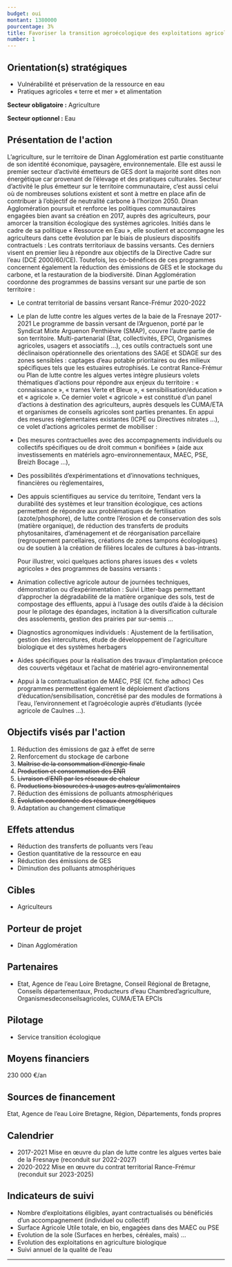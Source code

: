 ```yaml
---
budget: oui
montant: 1380000
pourcentage: 3%
title: Favoriser la transition agroécologique des exploitations agricoles
number: 1
---
```


## Orientation(s) stratégiques

- Vulnérabilité et préservation de la ressource en eau
- Pratiques agricoles « terre et mer » et alimentation

**Secteur obligatoire :** Agriculture

**Secteur optionnel :** Eau

## Présentation de l'action

L’agriculture, sur le territoire de Dinan Agglomération est partie constituante de son identité économique, paysagère, environnementale. Elle est aussi le premier secteur d’activité émetteurs de GES dont la majorité sont dites non énergétique car provenant de l’élevage et des pratiques culturales. Secteur d’activité le plus émetteur sur le territoire communautaire, c’est aussi celui où de nombreuses solutions existent et sont à mettre en place afin de contribuer à l’objectif de neutralité carbone à l’horizon 2050. Dinan Agglomération poursuit et renforce les politiques communautaires engagées bien avant sa création en 2017, auprès des agriculteurs, pour amorcer la transition écologique des systèmes agricoles.
Initiés dans le cadre de sa politique « Ressource en Eau », elle soutient et accompagne les
agriculteurs dans cette évolution par le biais de plusieurs dispositifs contractuels : Les contrats territoriaux de bassins versants. Ces derniers visent en premier lieu à répondre aux objectifs de la Directive Cadre sur l’eau (DCE 2000/60/CE). Toutefois, les co-bénéfices de ces programmes concernent également la réduction des émissions de GES et le stockage du carbone, et la restauration de la biodiversité.
Dinan Agglomération coordonne des programmes de bassins versant sur une partie de son
territoire :
- Le contrat territorial de bassins versant Rance-Frémur 2020-2022
- Le plan de lutte contre les algues vertes de la baie de la Fresnaye 2017-2021
Le programme de bassin versant de l’Arguenon, porté par le Syndicat Mixte Arguenon Penthièvre (SMAP), couvre l’autre partie de son territoire.
Multi-partenarial (Etat, collectivités, EPCI, Organismes agricoles, usagers et associatifs ...), ces outils contractuels sont une déclinaison opérationnelle des orientations des SAGE et
SDAGE sur des zones sensibles : captages d’eau potable prioritaires ou des milieux spécifiques tels que les estuaires eutrophisés.
Le contrat Rance-Frémur ou Plan de lutte contre les algues vertes intègre plusieurs volets
thématiques d’actions pour répondre aux enjeux du territoire : « connaissance », « trames Verte et Bleue », « sensibilisation/éducation » et « agricole ».
Ce dernier volet « agricole » est constitué d’un panel d’actions à destination des agriculteurs, auprès desquels les CUMA/ETA et organismes de conseils agricoles sont parties prenantes.
En appui des mesures règlementaires existantes (ICPE ou Directives nitrates ...), ce volet d’actions agricoles permet de mobiliser :
- Des mesures contractuelles avec des accompagnements individuels ou collectifs spécifiques ou de droit commun « bonifiées » (aide aux investissements en matériels
agro-environnementaux, MAEC, PSE, Breizh Bocage ...),
- Des possibilités d’expérimentations et d’innovations techniques, financières ou règlementaires,
- Des appuis scientifiques au service du territoire,
Tendant vers la durabilité des systèmes et leur transition écologique, ces actions permettent de répondre aux problématiques de fertilisation (azote/phosphore), de lutte contre l’érosion et de conservation des sols (matière organique), de réduction des transferts de produits phytosanitaires, d’aménagement et de réorganisation parcellaire (regroupement parcellaires, créations de zones tampons écologiques) ou de soutien à la création de filières locales de cultures à bas-intrants.

  Pour illustrer, voici quelques actions phares issues des « volets agricoles » des programmes de bassins versants :
- Animation collective agricole autour de journées techniques, démonstration ou
d’expérimentation : Suivi Litter-bags permettant d’approcher la dégradabilité de la matière organique des sols, test de compostage des effluents, appui à l’usage des outils d’aide à la décision pour le pilotage des épandages, incitation à la diversification culturale des assolements, gestion des prairies par sur-semis ...
- Diagnostics agronomiques individuels : Ajustement de la fertilisation, gestion des intercultures, étude de développement de l'agriculture biologique et des systèmes herbagers
- Aides spécifiques pour la réalisation des travaux d’implantation précoce des couverts végétaux et l’achat de matériel agro-environnemental
- Appui à la contractualisation de MAEC, PSE (Cf. fiche adhoc)
Ces programmes permettent également le déploiement d’actions d’éducation/sensibilisation, concrétisé par des modules de formations à l’eau, l’environnement et l’agroécologie auprès d’étudiants (lycée agricole de Caulnes ...).

## Objectifs visés par l'action

1. Réduction des émissions de gaz à effet de serre
2. Renforcement du stockage de carbone
3. ~~Maîtrise de la consommation d’énergie finale~~
4. ~~Production et consommation des ENR~~
5. ~~Livraison d’ENR par les réseaux de chaleur~~
6. ~~Productions biosourcées à usages autres qu’alimentaires~~
7. Réduction des émissions de polluants atmosphériques
8. ~~Évolution coordonnée des réseaux énergétiques~~
9. Adaptation au changement climatique

## Effets attendus

- Réduction des transferts de polluants vers l’eau
- Gestion quantitative de la ressource en eau
- Réduction des émissions de GES
- Diminution des polluants atmosphériques

## Cibles

- Agriculteurs

## Porteur de projet

- Dinan Agglomération

## Partenaires

- Etat, Agence de l’eau Loire Bretagne, Conseil Régional de Bretagne, Conseils départementaux, Producteurs d’eau Chambred’agriculture, Organismesdeconseilsagricoles, CUMA/ETA
EPCIs

## Pilotage

- Service transition écologique

## Moyens financiers

230 000 €/an

## Sources de financement

Etat, Agence de l’eau Loire Bretagne, Région, Départements, fonds propres

## Calendrier

- 2017-2021 Mise en œuvre du plan de lutte contre les algues vertes baie de la Fresnaye (reconduit sur 2022-2027)
- 2020-2022 Mise en œuvre du contrat territorial Rance-Frémur (reconduit sur 2023-2025)

## Indicateurs de suivi

- Nombre d’exploitations éligibles, ayant contractualisés ou bénéficiés d’un accompagnement (individuel ou collectif)
- Surface Agricole Utile totale, en bio, engagées dans des MAEC ou PSE
- Evolution de la sole (Surfaces en herbes, céréales, maïs) ...
- Evolution des exploitations en agriculture biologique
- Suivi annuel de la qualité de l’eau

---
